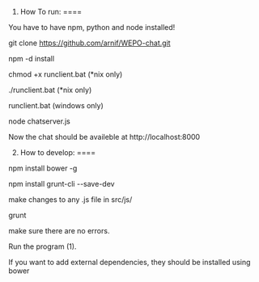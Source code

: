 1. How To run:
====

You have to have npm, python and node installed!

git clone https://github.com/arnif/WEPO-chat.git

npm -d install

chmod +x runclient.bat (*nix only)

./runclient.bat (*nix only)

runclient.bat (windows only)

node chatserver.js

Now the chat should be availeble at http://localhost:8000


2. How to develop:
====

npm install bower -g

npm install grunt-cli --save-dev

make changes to any .js file in src/js/

grunt

make sure there are no errors.

Run the program (1).

If you want to add external dependencies, they should be installed using bower
